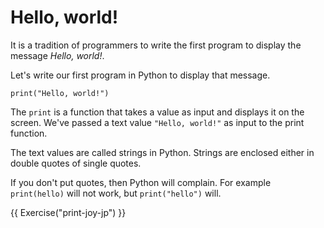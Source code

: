 # Hello, world!

It is a tradition of programmers to write the first program to display
the message _Hello, world!_.

Let's write our first program in Python to display that message.

```{.python .joy .example}
print("Hello, world!")
```

The `print` is a function that takes a value as input and displays it
on the screen. We've passed a text value `"Hello, world!"` as input to
the print function.

The text values are called strings in Python. Strings are enclosed either
in double quotes of single quotes.

If you don't put quotes, then Python will complain. For example `print(hello)`
will not work, but `print("hello")` will.


{{ Exercise("print-joy-jp") }}
